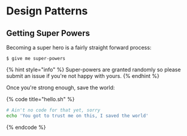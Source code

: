 # Design Patterns

## Getting Super Powers

Becoming a super hero is a fairly straight forward process:

```
$ give me super-powers
```

{% hint style="info" %} Super-powers are granted randomly so please submit an issue if you're not happy with
yours. {% endhint %}

Once you're strong enough, save the world:

{% code title="hello.sh" %}

```bash
# Ain't no code for that yet, sorry
echo 'You got to trust me on this, I saved the world'
```

{% endcode %}
